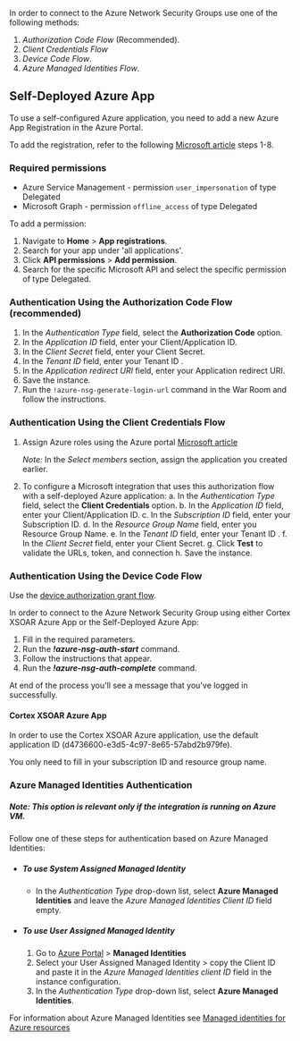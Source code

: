 In order to connect to the Azure Network Security Groups use one of the following methods:

1. *Authorization Code Flow* (Recommended).
2. *Client Credentials Flow*
3. *Device Code Flow*.
4. *Azure Managed Identities Flow*.

## Self-Deployed Azure App

To use a self-configured Azure application, you need to add a new Azure App Registration in the Azure Portal.

To add the registration, refer to the following [Microsoft article](https://learn.microsoft.com/en-us/defender-xdr/api-create-app-web?view=o365-worldwide) steps 1-8.

### Required permissions

- Azure Service Management - permission `user_impersonation` of type Delegated
- Microsoft Graph - permission `offline_access` of type Delegated

To add a permission:

1. Navigate to **Home** > **App registrations**.
2. Search for your app under 'all applications'.
3. Click **API permissions** > **Add permission**.
4.  Search for the specific Microsoft API and select the specific permission of type Delegated.

### Authentication Using the Authorization Code Flow (recommended)

1. In the *Authentication Type* field, select the **Authorization Code** option.
2. In the *Application ID* field, enter your Client/Application ID.
3. In the *Client Secret* field, enter your Client Secret.
4. In the *Tenant ID* field, enter your Tenant ID .
5. In the *Application redirect URI* field, enter your Application redirect URI.
6. Save the instance.
7. Run the `!azure-nsg-generate-login-url` command in the War Room and follow the instructions.

### Authentication Using the Client Credentials Flow

1. Assign Azure roles using the Azure portal [Microsoft article](https://learn.microsoft.com/en-us/azure/role-based-access-control/role-assignments-portal)

   *Note:* In the *Select members* section, assign the application you created earlier.

2. To configure a Microsoft integration that uses this authorization flow with a self-deployed Azure application:
   a. In the *Authentication Type* field, select the **Client Credentials** option.
   b. In the *Application ID* field, enter your Client/Application ID.
   c. In the *Subscription ID* field, enter your Subscription ID.
   d. In the *Resource Group Name* field, enter you Resource Group Name.
   e. In the *Tenant ID* field, enter your Tenant ID .
   f. In the *Client Secret* field, enter your Client Secret.
   g. Click **Test** to validate the URLs, token, and connection
   h. Save the instance.

### Authentication Using the Device Code Flow

Use the [device authorization grant flow](https://docs.microsoft.com/en-us/azure/active-directory/develop/v2-oauth2-device-code).

In order to connect to the Azure Network Security Group using either Cortex XSOAR Azure App or the Self-Deployed Azure App:

1. Fill in the required parameters.
2. Run the ***!azure-nsg-auth-start*** command.
3. Follow the instructions that appear.
4. Run the ***!azure-nsg-auth-complete*** command.

At end of the process you'll see a message that you've logged in successfully.

#### Cortex XSOAR Azure App

In order to use the Cortex XSOAR Azure application, use the default application ID (d4736600-e3d5-4c97-8e65-57abd2b979fe).

You only need to fill in your subscription ID and resource group name.

### Azure Managed Identities Authentication

##### Note: This option is relevant only if the integration is running on Azure VM.

Follow one of these steps for authentication based on Azure Managed Identities:

- ##### To use System Assigned Managed Identity
    - In the *Authentication Type* drop-down list, select **Azure Managed Identities**  and leave the *Azure Managed Identities Client ID* field empty.

- ##### To use User Assigned Managed Identity
    1. Go to [Azure Portal](https://portal.azure.com/) > **Managed Identities**
    2. Select your User Assigned Managed Identity > copy the Client ID and paste it in the *Azure Managed Identities client ID* field in the instance configuration.
    3. In the *Authentication Type* drop-down list, select **Azure Managed Identities**.

For information about Azure Managed Identities see [Managed identities for Azure resources](https://learn.microsoft.com/en-us/azure/active-directory/managed-identities-azure-resources/overview)